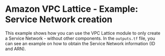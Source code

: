 # Amazon VPC Lattice - Example: Service Network creation

This example shows how you can use the VPC Lattice module to only create a Service Network - without other components. In the `outputs.tf` file, you can see an example on how to obtain the Service Network information (ID and ARN).